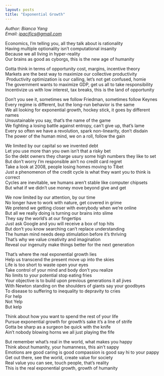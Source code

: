```yaml
---
layout: posts
title: "Exponential Growth"
---
```

*Author: Bianca Yang*<br>
*Email: <a href="mailto:ipacifics@gmail.com?subject=Hello from the XDRT Blog">ipacifics@gmail.com</a>*<br>

Economics, I’m telling you, all they talk about is rationality<br>
Having multiple optionality isn’t computational insanity<br>
Because we all living in hyper-reality<br>
Our brains as good as cyborgs, this is the new age of humanity<br>

Gotta think in terms of opportunity cost, margins, incentive theory<br>
Markets are the best way to maximize our collective productivity<br> Productivity optimization is our calling, let’s not get confused, homie<br>
The government wants to maximize GDP, get us all to take responsibility<br>
Incentivize us with low interest, tax breaks, this is the land of opportunity<br>

Don’t you see it, sometimes we follow Friedman, sometimes follow Keynes<br>
Every regime is different, but the long-run behavior is the same<br>
We all looking for exponential growth, hockey stick, it goes by different names<br>
Unsustainable you say, that’s the name of the game<br>
We fighting a losing battle against entropy, can’t give up, that’s lame<br>
Every so often we have a revolution, spark non-linearity, don’t disdain<br>
The power of the human mind, we on a roll, follow the gain<br>

We limited by our capital so we invented debt<br>
Let you use more than you own isn’t that a risky bet<br>
So the debt owners they charge usury some high numbers they like to set<br>
But don’t worry I’m responsible ain’t no credit card regret<br>
Take a look at 2008, people losing homes moving to Tibet<br>
Just a phenomenon of the credit cycle is what they want you to think is correct<br>
Cycles are inevitable, we humans aren’t stable like computer chipsets<br>
But what if we didn’t use money move beyond give and get<br>

We now limited by our attention, by our time<br>
No longer have to work with nature, get covered in grime<br>
We pretend we getting closer with everybody when we’re online<br>
But all we really doing is turning our brains into slime<br>
They say the world’s at our fingertips<br>
Just ask Google and you will receive a box of top hits<br>
But don’t you know searching can’t replace understanding<br>
The human mind needs deep stimulation before it’s thriving<br>
That’s why we value creativity and imagination<br>
Reveal our ingenuity make things better for the next generation<br>

That’s where the real exponential growth lies<br>
Help us transcend the present move up into the skies<br>
Life is too short to waste open your eyes<br>
Take control of your mind and body don’t you realize<br>
No limits to your potential stop eating fries<br>
Your objective is to build upon previous generations it all jives<br>
With Newton standing on the shoulders of giants say your goodbyes<br>
To disease to suffering to inequality to depravity to cries<br>
For help<br>
Not Yelp<br>
But kelp<br>

Think about how you want to spend the rest of your life<br>
Pursue exponential growth for growth’s sake it’s a line of strife<br>
Gotta be sharp as a surgeon be quick with the knife<br>
Ain’t nobody blowing horns we all just playing the fife<br>

But remember what’s real in the world, what makes you happy<br>
Think about humanity, your humanness, this ain’t sappy<br>
Emotions are good caring is good compassion is good say hi to your pappy<br>
Get out there, see the world, create value for society<br>
Real value you can see, touch people, that’s reality<br>
This is the real exponential growth, growth of humanity<br>
